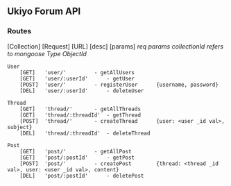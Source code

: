 ## Ukiyo Forum API

### Routes

[Collection]
[Request] [URL] [desc] [params]
*req params collectionId refers to mongoose Type ObjectId*

```
User
	[GET]	'user/' 		- getAllUsers
	[GET]	'user/:userId' 		- getUser
	[POST]	'user/'			- registerUser		{username, password}
	[DEL]	'user/:userId'		- deleteUser
	
Thread
	[GET]	'thread/' 		- getAllThreads
	[GET]	'thread/:threadId' 	- getThread	
	[POST]	'thread/'		- createThread		{user: <user _id val>, subject}
	[DEL]	'thread/:threadId'	- deleteThread
	
Post
	[GET]	'post/' 		- getAllPost		
	[GET]	'post/:postId' 		- getPost			
	[POST]	'post/'			- createPost		{thread: <thread _id val>, user: <user _id val>, content}
	[DEL]	'post/:postId'		- deletePost
```
